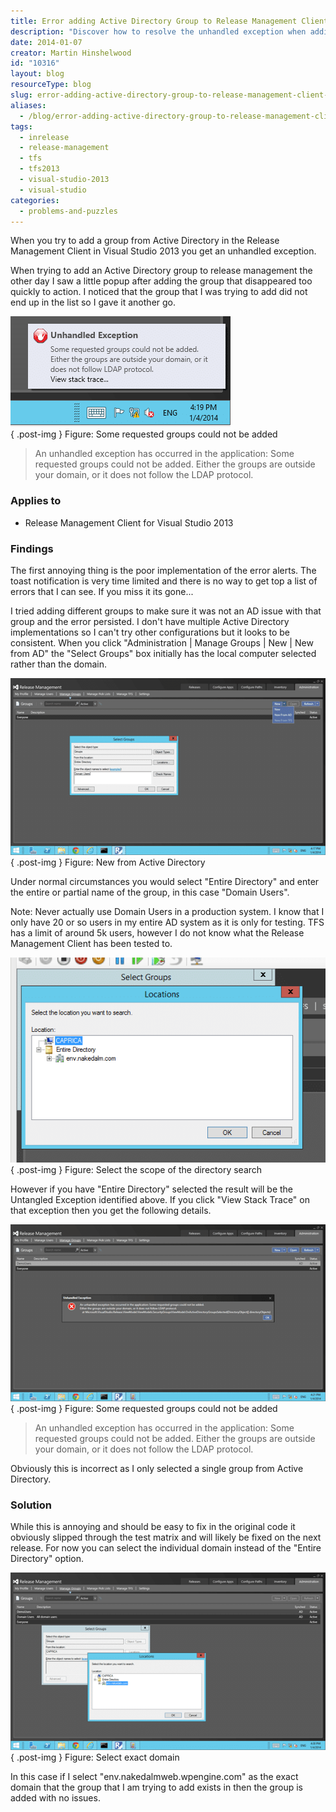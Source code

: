 ```yaml
---
title: Error adding Active Directory Group to Release Management Client in Visual Studio 2013
description: "Discover how to resolve the unhandled exception when adding Active Directory groups in Visual Studio 2013's Release Management Client. Get expert tips now!"
date: 2014-01-07
creator: Martin Hinshelwood
id: "10316"
layout: blog
resourceType: blog
slug: error-adding-active-directory-group-to-release-management-client-in-visual-studio-2013
aliases:
  - /blog/error-adding-active-directory-group-to-release-management-client-in-visual-studio-2013
tags:
  - inrelease
  - release-management
  - tfs
  - tfs2013
  - visual-studio-2013
  - visual-studio
categories:
  - problems-and-puzzles
---
```


When you try to add a group from Active Directory in the Release Management Client in Visual Studio 2013 you get an unhandled exception.

When trying to add an Active Directory group to release management the other day I saw a little popup after adding the group that disappeared too quickly to action. I noticed that the group that I was trying to add did not end up in the list so I gave it another go.

![](images/010714_0741_ReadyErrora1-1-1.png)  
{ .post-img }
Figure: Some requested groups could not be added

> An unhandled exception has occurred in the application: Some requested groups could not be added. Either the groups are outside your domain, or it does not follow the LDAP protocol.

### Applies to

- Release Management Client for Visual Studio 2013

### Findings

The first annoying thing is the poor implementation of the error alerts. The toast notification is very time limited and there is no way to get top a list of errors that I can see. If you miss it its gone...

I tried adding different groups to make sure it was not an AD issue with that group and the error persisted. I don't have multiple Active Directory implementations so I can't try other configurations but it looks to be consistent. When you click "Administration | Manage Groups | New | New from AD" the "Select Groups" box initially has the local computer selected rather than the domain.

![](images/010714_0741_ReadyErrora2-2-2.png)  
{ .post-img }
Figure: New from Active Directory

Under normal circumstances you would select "Entire Directory" and enter the entire or partial name of the group, in this case "Domain Users".

Note: Never actually use Domain Users in a production system. I know that I only have 20 or so users in my entire AD system as it is only for testing. TFS has a limit of around 5k users, however I do not know what the Release Management Client has been tested to.

![](images/010714_0741_ReadyErrora3-3-3.png)  
{ .post-img }
Figure: Select the scope of the directory search

However if you have "Entire Directory" selected the result will be the Untangled Exception identified above. If you click "View Stack Trace" on that exception then you get the following details.

![](images/010714_0741_ReadyErrora4-4-4.png)  
{ .post-img }
Figure: Some requested groups could not be added

> An unhandled exception has occurred in the application: Some requested groups could not be added. Either the groups are outside your domain, or it does not follow the LDAP protocol.

Obviously this is incorrect as I only selected a single group from Active Directory.

### Solution

While this is annoying and should be easy to fix in the original code it obviously slipped through the test matrix and will likely be fixed on the next release. For now you can select the individual domain instead of the "Entire Directory" option.

![](images/010714_0741_ReadyErrora5-5-5.png)  
{ .post-img }
Figure: Select exact domain

In this case if I select "env.nakedalmweb.wpengine.com" as the exact domain that the group that I am trying to add exists in then the group is added with no issues.

